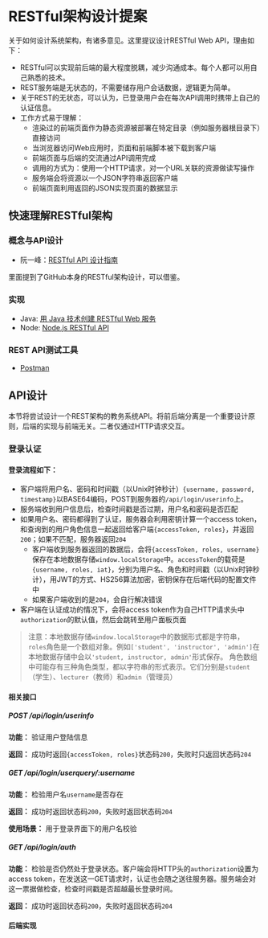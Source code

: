 # RESTful架构设计提案

关于如何设计系统架构，有诸多意见。这里提议设计RESTful Web API，理由如下：
* RESTful可以实现前后端的最大程度脱耦，减少沟通成本。每个人都可以用自己熟悉的技术。
* REST服务端是无状态的，不需要储存用户会话数据，逻辑更为简单。
* 关于REST的无状态，可以认为，已登录用户会在每次API调用时携带上自己的认证信息。
* 工作方式易于理解：
  * 渲染过的前端页面作为静态资源被部署在特定目录（例如服务器根目录下）直接访问
  * 当浏览器访问Web应用时，页面和前端脚本被下载到客户端
  * 前端页面与后端的交流通过API调用完成
  * 调用的方式为：使用一个HTTP请求，对一个URL关联的资源做读写操作
  * 服务端会将资源以一个JSON字符串返回客户端
  * 前端页面利用返回的JSON实现页面的数据显示

## 快速理解RESTful架构
### 概念与API设计
* 阮一峰：[RESTful API 设计指南](http://www.ruanyifeng.com/blog/2014/05/restful_api.html)

里面提到了GitHub本身的RESTful架构设计，可以借鉴。

### 实现
* Java: [用 Java 技术创建 RESTful Web 服务](https://www.ibm.com/developerworks/cn/web/wa-jaxrs/index.html)
* Node: [Node.js RESTful API](http://www.runoob.com/nodejs/nodejs-restful-api.html)

### REST API测试工具
* [Postman](https://www.getpostman.com/)

## API设计
本节将尝试设计一个REST架构的教务系统API。将前后端分离是一个重要设计原则，后端的实现与前端无关。二者仅通过HTTP请求交互。

### 登录认证
#### 登录流程如下：
* 客户端将用户名、密码和时间戳（以Unix时钟秒计）`{username, password, timestamp}`以BASE64编码，POST到服务器的`/api/login/userinfo`上。
* 服务端收到用户信息后，检查时间戳是否过期，用户名和密码是否匹配
* 如果用户名、密码都得到了认证，服务器会利用密钥计算一个access token，和查询到的用户角色信息一起返回给客户端`{accessToken, roles}`，并返回`200`；如果不匹配，服务器返回`204`
  * 客户端收到服务器返回的数据后，会将`{accessToken, roles, username}`保存在本地数据存储`window.localStorage`中。`accessToken`的载荷是`{username, roles, iat}`，分别为用户名、角色和时间戳（以Unix时钟秒计），用JWT的方式、HS256算法加密，密钥保存在后端代码的配置文件中
  * 如果客户端收到的是`204`，会自行解决错误
* 客户端在认证成功的情况下，会将access token作为自己HTTP请求头中`authorization`的默认值，然后会跳转至用户面板页面

> 注意：本地数据存储`window.localStorage`中的数据形式都是字符串，`roles`角色是一个数组对象。例如`['student', 'instructor', 'admin']`在本地数据存储中会以`'student, instructor, admin'`形式保存。
> 角色数组中可能存有三种角色类型，都以字符串的形式表示。它们分别是`student`（学生）、`lecturer`（教师）和`admin`（管理员）

#### 相关接口
##### POST /api/login/userinfo
**功能：** 验证用户登陆信息

**返回：** 成功时返回`{accessToken, roles}`状态码`200`，失败时只返回状态码`204`

##### GET /api/login/userquery/:username
**功能：** 检验用户名`username`是否存在

**返回：** 成功时返回状态码`200`，失败时返回状态码`204`

**使用场景：** 用于登录界面下的用户名校验

##### GET /api/login/auth
**功能：** 检验是否仍然处于登录状态。客户端会将HTTP头的`authorization`设置为access token，在发送这一GET请求时，认证也会随之送往服务器。服务端会对这一票据做检查，检查时间戳是否超越最长登录时间。

**返回：** 成功时返回状态码`200`，失败时返回状态码`204`

#### 后端实现
